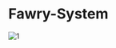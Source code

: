 # Fawry-System
![1](https://github.com/Abdelrahmanm22/Fawry-System/blob/main/Digrams/Blank%20diagram%20(2).jpeg)
